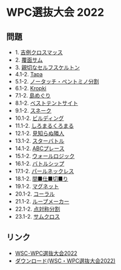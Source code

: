 # WPC選抜大会 2022

## 問題
- 1\. [吉例クロスマッス](../puzzle/arithmeticsquare.md)
- 2\. [覆面サム](../puzzle/letterweights.md)
- 3\. [親切なセルフスケルトン](../puzzle/scrabble.md)
- 4.1-2. [Tapa](../puzzle/tapa.md)
- 5.1-2. [ノータッチ・ペントミノ分割](../puzzle/pentominous.md)
- 6.1-2. [Kropki](../puzzle/kropki.md)
- 7.1-2. [島めぐり](../puzzle/hashiwokakero.md)
- 8.1-2. [ベストテントサイト](../puzzle/tents.md)
- 9.1-2. [スネーク](../puzzle/snake.md)
- 10.1-2. [ビルディング](../puzzle/skyscrapers.md)
- 11.1-2. [しろまるくろまる](../puzzle/yinyang.md)
- 12.1-2. [見知らぬ隣人](../puzzle/fillomino.md)
- 13.1-2. [スターバトル](../puzzle/starbattle.md)
- 14.1-2. [ABCプレース](../puzzle/easyas.md)
- 15.1-2. [ウォールロジック](../puzzle/fourwinds.md)
- 16.1-2. [バトルシップ](../puzzle/battleships.md)
- 17.1-2. [パールネックレス](../puzzle/masyu.md)
- 18.1-2. [間■仕■切■り](../puzzle/nurikabe.md)
- 19.1-2. [マグネット](../puzzle/magnets.md)
- 20.1-2. [コーラル](../puzzle/coral.md)
- 21.1-2. [ループメーカー](../puzzle/slitherlink.md)
- 22.1-2. [点対称分割](../puzzle/spiralgalaxies.md)
- 23.1-2. [サムクロス](../puzzle/kakuro.md)

## リンク
- [WSC･WPC選抜大会2022](https://jppuzzles.com/jpcjnpc/senbatsu2022/)
- [ダウンロード(WSC・WPC選抜大会2022)](https://jppuzzles.com/jpcjnpc/senbatsu2022/download2022wsc%e3%83%bbwpcsenbatsu/)
